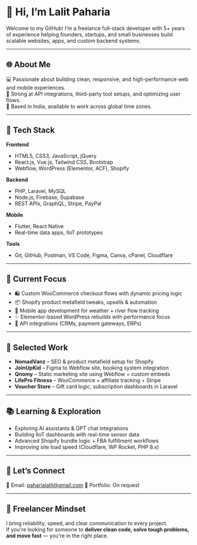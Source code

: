 # 👋 Hi, I’m Lalit Paharia

Welcome to my GitHub! I'm a freelance full-stack developer with 5+ years of experience helping founders, startups, and small businesses build scalable websites, apps, and custom backend systems.

---

## 🌐 About Me

💻 Passionate about building clean, responsive, and high-performance web and mobile experiences.  
🔌 Strong at API integrations, third-party tool setups, and optimizing user flows.  
📍 Based in India, available to work across global time zones.

---

## 🧰 Tech Stack

**Frontend**
- HTML5, CSS3, JavaScript, jQuery
- React.js, Vue.js, Tailwind CSS, Bootstrap
- Webflow, WordPress (Elementor, ACF), Shopify

**Backend**
- PHP, Laravel, MySQL
- Node.js, Firebase, Supabase
- REST APIs, GraphQL, Stripe, PayPal

**Mobile**
- Flutter, React Native
- Real-time data apps, IIoT prototypes

**Tools**
- Git, GitHub, Postman, VS Code, Figma, Canva, cPanel, Cloudflare

---

## 📌 Current Focus

- 🛍 Custom WooCommerce checkout flows with dynamic pricing logic  
- 📦 Shopify product metafield tweaks, upsells & automation  
- 📱 Mobile app development for weather + river flow tracking  
- ✨ Elementor-based WordPress rebuilds with performance focus  
- 🔧 API integrations (CRMs, payment gateways, ERPs)

---

## 🎯 Selected Work

- **NomadVanz** – SEO & product metafield setup for Shopify  
- **JoinUpKid** – Figma to Webflow site, booking system integration  
- **Qnomy** – Static marketing site using Webflow + custom embeds  
- **LifePro Fitness** – WooCommerce + affiliate tracking + Stripe  
- **Voucher Store** – Gift card logic, subscription dashboards in Laravel

---

## 📚 Learning & Exploration

- Exploring AI assistants & GPT chat integrations  
- Building IIoT dashboards with real-time sensor data  
- Advanced Shopify bundle logic + FBA fulfillment workflows  
- Improving site load speed (Cloudflare, WP Rocket, PHP 8.x)

---

## 🤝 Let’s Connect

📩 Email: paharialalit@gmail.com
📎 Portfolio: On request

---

## 🧠 Freelancer Mindset

I bring reliability, speed, and clear communication to every project.  
If you're looking for someone to **deliver clean code, solve tough problems, and move fast** — you're in the right place.
